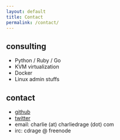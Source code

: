 ```yaml
---
layout: default
title: Contact
permalink: /contact/
---
```


## consulting
* Python / Ruby / Go
* KVM virtualization
* Docker
* Linux admin stuffs

## contact
* [github](https://github.com/cdrage)
* [twitter](https://twitter.com/cdrage)
* email: charlie (at) charliedrage (dot) com
* irc: cdrage @ freenode
